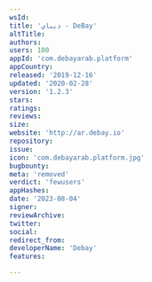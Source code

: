 ```yaml
---
wsId: 
title: 'ديباي - DeBay'
altTitle: 
authors: 
users: 100
appId: 'com.debayarab.platform'
appCountry: 
released: '2019-12-16'
updated: '2020-02-28'
version: '1.2.3'
stars: 
ratings: 
reviews: 
size: 
website: 'http://ar.debay.io'
repository: 
issue: 
icon: 'com.debayarab.platform.jpg'
bugbounty: 
meta: 'removed'
verdict: 'fewusers'
appHashes: 
date: '2023-08-04'
signer: 
reviewArchive: 
twitter: 
social: 
redirect_from: 
developerName: 'Debay'
features: 

---
```



